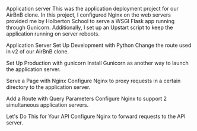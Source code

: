 Application server
This was the application deployment project for our AirBnB clone. In this project, I configured Nginx on the web servers provided me by Holberton School to serve a WSGI Flask app running through Gunicorn. Additionally, I set up an Upstart script to keep the application running on server reboots.

Application Server
Set Up Development with Python
Change the route used in v2 of our AirBnB clone.

Set Up Production with gunicorn
Install Gunicorn as another way to launch the application server.

Serve a Page with Nginx
Configure Nginx to proxy requests in a certain directory to the application server.

Add a Route with Query Parameters
Configure Nginx to support 2 simultaneous application servers.

Let's Do This for Your API
Configure Nginx to forward requests to the API server.